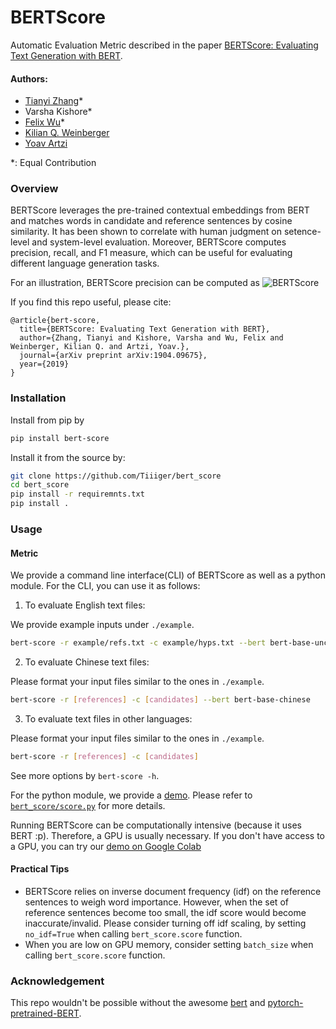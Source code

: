 # BERTScore
Automatic Evaluation Metric described in the paper [BERTScore: Evaluating Text Generation with BERT](https://arxiv.org/abs/1904.09675).

#### Authors:
* [Tianyi Zhang](https://scholar.google.com/citations?user=OI0HSa0AAAAJ&hl=en)*
* Varsha Kishore*
* [Felix Wu](https://scholar.google.com.tw/citations?user=sNL8SSoAAAAJ&hl=en)*
* [Kilian Q. Weinberger](http://kilian.cs.cornell.edu/index.html)
* [Yoav Artzi](https://yoavartzi.com/)

*: Equal Contribution

### Overview
BERTScore leverages the pre-trained contextual embeddings from BERT and matches
words in candidate and reference sentences by cosine similarity.
It has been shown to correlate with human judgment on setence-level and
system-level evaluation.
Moreover, BERTScore computes precision, recall, and F1 measure, which can be
useful for evaluating different language generation tasks.

For an illustration, BERTScore precision can be computed as
![](https://github.com/Tiiiger/bert_score/blob/master/bert_score.png "BERTScore")

If you find this repo useful, please cite:
```
@article{bert-score,
  title={BERTScore: Evaluating Text Generation with BERT},
  author={Zhang, Tianyi and Kishore, Varsha and Wu, Felix and Weinberger, Kilian Q. and Artzi, Yoav.},
  journal={arXiv preprint arXiv:1904.09675},
  year={2019}
}
```

### Installation
Install from pip by 

```sh
pip install bert-score
```

Install it from the source by:
```sh
git clone https://github.com/Tiiiger/bert_score
cd bert_score
pip install -r requiremnts.txt
pip install .
```

### Usage

#### Metric
We provide a command line interface(CLI) of BERTScore as well as a python module. 
For the CLI, you can use it as follows:
1. To evaluate English text files:

We provide example inputs under `./example`.

```sh
bert-score -r example/refs.txt -c example/hyps.txt --bert bert-base-uncased 
```
2. To evaluate Chinese text files:

Please format your input files similar to the ones in `./example`.

```sh
bert-score -r [references] -c [candidates] --bert bert-base-chinese
```
3. To evaluate text files in other languages:

Please format your input files similar to the ones in `./example`.

```sh
bert-score -r [references] -c [candidates]
```
See more options by `bert-score -h`.

For the python module, we provide a [demo](https://github.com/Tiiiger/bert_score/blob/master/example/Demo.ipynb). 
Please refer to [`bert_score/score.py`](https://github.com/Tiiiger/bert_score/blob/master/bert_score/score.py) for more details.

Running BERTScore can be computationally intensive (because it uses BERT :p).
Therefore, a GPU is usually necessary. If you don't have access to a GPU, you
can try our [demo on Google Colab](https://colab.research.google.com/drive/1kpL8Y_AnUUiCxFjhxSrxCsc6-sDMNb_Q)

#### Practical Tips

* BERTScore relies on inverse document frequency (idf) on the reference
  sentences to weigh word importance. However, when the set of reference
  sentences become too small, the idf score would become inaccurate/invalid.
  Please consider turning off idf scaling, by setting `no_idf=True` when calling
  `bert_score.score` function.
* When you are low on GPU memory, consider setting `batch_size` when calling
  `bert_score.score` function.

### Acknowledgement
This repo wouldn't be possible without the awesome
[bert](https://github.com/google-research/bert) and
[pytorch-pretrained-BERT](https://github.com/huggingface/pytorch-pretrained-BERT).
